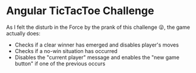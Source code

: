 # Angular TicTacToe Challenge

As I felt the disturb in the Force by the prank of this challenge 😜, the game
actually does:

- Checks if a clear winner has emerged and disables player's moves
- Checks if a no-win situation has occurred
- Disables the "current player" message and enables the "new game button" if one
  of the previous occurs
